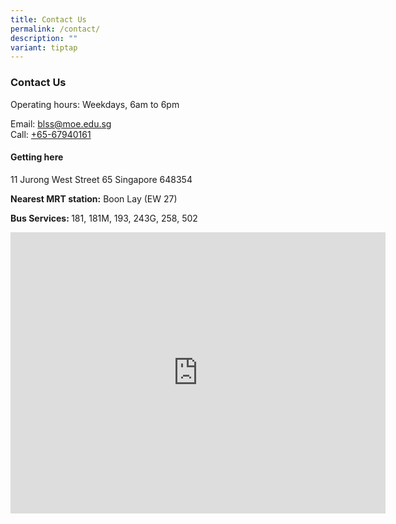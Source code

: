 ```yaml
---
title: Contact Us
permalink: /contact/
description: ""
variant: tiptap
---
```

<h3><strong>Contact Us</strong></h3>
<p>Operating hours: Weekdays, 6am to 6pm</p>
<p>Email: <a href="mailto:blss@moe.edu.sg" rel="noopener noreferrer nofollow" target="_blank">blss@moe.edu.sg</a>
<br>Call: <a href="tel:+6567940161" rel="noopener noreferrer nofollow" target="_blank">+65-67940161</a>
</p>
<h4><strong>Getting here</strong></h4>
<p>11 Jurong West Street 65 Singapore 648354</p>
<p><strong>Nearest MRT station:</strong> Boon Lay (EW 27)</p>
<p><strong>Bus Services: </strong>181, 181M, 193, 243G, 258, 502</p>
<div class="iframe-wrapper">
<iframe style="border:0;" height="450" width="600" allowfullscreen="true" frameborder="0" src="https://www.google.com/maps/embed?pb=!1m18!1m12!1m3!1d3988.7217959823197!2d103.69969831475404!3d1.3433220990202652!2m3!1f0!2f0!3f0!3m2!1i1024!2i768!4f13.1!3m3!1m2!1s0x31da0f94472b6373%3A0xce93286b8d47d49d!2sBoon%20Lay%20Secondary%20School!5e0!3m2!1sen!2ssg!4v1671694736555!5m2!1sen!2ssg"></iframe>
</div>
<p></p>